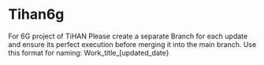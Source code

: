 # Tihan6g
For 6G project of TiHAN
Please create a separate Branch for each update and ensure its perfect execution before merging it into the main branch.
Use this format for naming:
Work_title_[updated_date}
